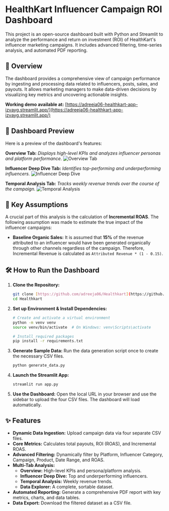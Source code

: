 # HealthKart Influencer Campaign ROI Dashboard

This project is an open-source dashboard built with Python and Streamlit to analyze the performance and return on investment (ROI) of HealthKart's influencer marketing campaigns. It includes advanced filtering, time-series analysis, and automated PDF reporting.

## 🚀 Overview

The dashboard provides a comprehensive view of campaign performance by ingesting and processing data related to influencers, posts, sales, and payouts. It allows marketing managers to make data-driven decisions by visualizing key metrics and uncovering actionable insights.

**Working demo available at:** [https://adreeja06-healthkart-app-izvayg.streamlit.app/](https://adreeja06-healthkart-app-izvayg.streamlit.app/)

## 📸 Dashboard Preview

Here is a preview of the dashboard's features:

**Overview Tab:**
*Displays high-level KPIs and analyzes influencer personas and platform performance.*
![Overview Tab](assets/image_654a45.jpg)

**Influencer Deep Dive Tab:**
*Identifies top-performing and underperforming influencers.*
![Influencer Deep Dive](assets/image_65475a.jpg)

**Temporal Analysis Tab:**
*Tracks weekly revenue trends over the course of the campaign.*
![Temporal Analysis](assets/image_654703.jpg)

## 📝 Key Assumptions

A crucial part of this analysis is the calculation of **Incremental ROAS**. The following assumption was made to estimate the true impact of the influencer campaigns:

-   **Baseline Organic Sales:** It is assumed that **15%** of the revenue attributed to an influencer would have been generated organically through other channels regardless of the campaign. Therefore, Incremental Revenue is calculated as `Attributed Revenue * (1 - 0.15)`.

## 🛠️ How to Run the Dashboard

1.  **Clone the Repository:**
    ```bash
    git clone [https://github.com/adreeja06/Healthkart](https://github.com/adreeja06/Healthkart)
    cd Healthkart
    ```

2.  **Set up Environment & Install Dependencies:**
    ```bash
    # Create and activate a virtual environment
    python -m venv venv
    source venv/bin/activate  # On Windows: venv\Scripts\activate

    # Install required packages
    pip install -r requirements.txt
    ```

3.  **Generate Sample Data:**
    Run the data generation script once to create the necessary CSV files.
    ```bash
    python generate_data.py
    ```

4.  **Launch the Streamlit App:**
    ```bash
    streamlit run app.py
    ```

5.  **Use the Dashboard:**
    Open the local URL in your browser and use the sidebar to upload the four CSV files. The dashboard will load automatically.

## ✨ Features

-   **Dynamic Data Ingestion:** Upload campaign data via four separate CSV files.
-   **Core Metrics:** Calculates total payouts, ROI (ROAS), and Incremental ROAS.
-   **Advanced Filtering:** Dynamically filter by Platform, Influencer Category, Campaign, Product, Date Range, and ROAS.
-   **Multi-Tab Analysis:**
    -   **Overview:** High-level KPIs and persona/platform analysis.
    -   **Influencer Deep Dive:** Top and underperforming influencers.
    -   **Temporal Analysis:** Weekly revenue trends.
    -   **Data Explorer:** A complete, sortable dataset.
-   **Automated Reporting:** Generate a comprehensive PDF report with key metrics, charts, and data tables.
-   **Data Export:** Download the filtered dataset as a CSV file.
